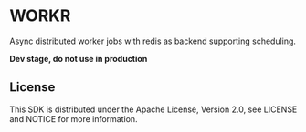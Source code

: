 # WORKR

Async distributed worker jobs with redis as backend supporting scheduling.

**Dev stage, do not use in production**

## License

This SDK is distributed under the Apache License, Version 2.0, see LICENSE and NOTICE for more information.
